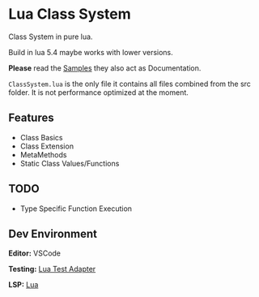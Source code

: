 # Lua Class System

Class System in pure lua.

Build in lua 5.4 maybe works with lower versions.

**Please** read the [Samples](https://github.com/derFreemaker/ClassSystem/tree/master/samples) they also act as Documentation.

`ClassSystem.lua` is the only file it contains all files combined from the src folder.
It is not performance optimized at the moment.

## Features

-   Class Basics
-   Class Extension
-   MetaMethods
-   Static Class Values/Functions

## TODO

-   Type Specific Function Execution

## Dev Environment

**Editor:** VSCode

**Testing:** [Lua Test Adapter](https://github.com/Lej/vscode-lua-test-adapter)

**LSP:** [Lua](https://github.com/LuaLS/lua-language-server)
